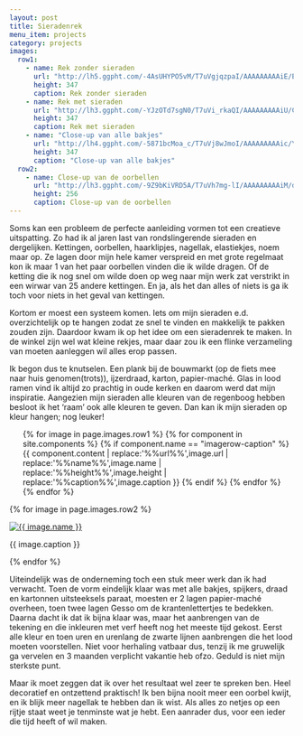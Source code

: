 ```yaml
---
layout: post
title: Sieradenrek
menu_item: projects
category: projects
images:
  row1:
    - name: Rek zonder sieraden
      url: "http://lh5.ggpht.com/-4AsUHYPO5vM/T7uVgjqzpaI/AAAAAAAAAiE/EZgDX_QYNXc/s400/2012-02-10%25252010.58.20.jpg"
      height: 347
      caption: Rek zonder sieraden
    - name: Rek met sieraden
      url: "http://lh3.ggpht.com/-YJzOTd7sgN0/T7uVi_rkaQI/AAAAAAAAAiU/CRqwEzgRmAs/s400/2012-02-10%25252020.33.23.jpg"
      height: 347
      caption: Rek met sieraden
    - name: "Close-up van alle bakjes"
      url: "http://lh4.ggpht.com/-5871bcMoa_c/T7uVj8wJmoI/AAAAAAAAAic/YXGRqSWejjA/s400/2012-02-10%25252020.34.55.jpg"
      height: 347
      caption: "Close-up van alle bakjes"
  row2:
    - name: Close-up van de oorbellen
      url: "http://lh3.ggpht.com/-9Z9bKiVRD5A/T7uVh7mg-lI/AAAAAAAAAiM/dGO9wigc-H8/s400/2012-02-10%25252020.34.19.jpg"
      height: 256
      caption: Close-up van de oorbellen
---
```

Soms kan een probleem de perfecte aanleiding vormen tot een creatieve uitspatting. Zo had ik al jaren last van rondslingerende sieraden en dergelijken. Kettingen, oorbellen, haarklipjes, nagellak, elastiekjes, noem maar op. Ze lagen door mijn hele kamer verspreid en met grote regelmaat kon ik maar 1 van het paar oorbellen vinden die ik wilde dragen. Of de ketting die ik nog snel om wilde doen op weg naar mijn werk zat verstrikt in een wirwar van 25 andere kettingen. En ja, als het dan alles of niets is ga ik toch voor niets in het geval van kettingen.

Kortom er moest een systeem komen. Iets om mijn sieraden e.d. overzichtelijk op te hangen zodat ze snel te vinden en makkelijk te pakken zouden zijn. Daardoor kwam ik op het idee om een sieradenrek te maken. In de winkel zijn wel wat kleine rekjes, maar daar zou ik een flinke verzameling van moeten aanleggen wil alles erop passen.

Ik begon dus te knutselen. Een plank bij de bouwmarkt (op de fiets mee naar huis genomen(trots)), ijzerdraad, karton, papier-maché. Glas in lood ramen vind ik altijd zo prachtig in oude kerken en daarom werd dat mijn inspiratie. Aangezien mijn sieraden alle kleuren van de regenboog hebben besloot ik het ‘raam’ ook alle kleuren te geven. Dan kan ik mijn sieraden op kleur hangen; nog leuker!

<div class="imagerowcontainer">
    <ul class="imagerow">
        {% for image in page.images.row1 %}
            {% for component in site.components %} {% if component.name == "imagerow-caption" %}
                {{ component.content | replace:'%%url%%',image.url | replace:'%%name%%',image.name | replace:'%%height%%',image.height | replace:'%%caption%%',image.caption }}
            {% endif %} {% endfor %}
        {% endfor %}
    </ul>
</div>


{% for image in page.images.row2 %}
<div class="wp-caption alignleft"><a title="{{ image.name }}" href="{{ image.url }}"><img alt="{{ image.name }}" height="{{ image.height }}" src="{{ image.url }}" /> </a><p class="wp-caption-text">{{ image.caption }}</p></div>
{% endfor %}


Uiteindelijk was de onderneming toch een stuk meer werk dan ik had verwacht. Toen de vorm eindelijk klaar was met alle bakjes, spijkers, draad en kartonnen uitsteeksels paraat, moesten er 2 lagen papier-maché overheen, toen twee lagen Gesso om de krantenlettertjes te bedekken. Daarna dacht ik dat ik bijna klaar was, maar het aanbrengen van de tekening en die inkleuren met verf heeft nog het meeste tijd gekost. Eerst alle kleur en toen uren en urenlang de zwarte lijnen aanbrengen die het lood moeten voorstellen. Niet voor herhaling vatbaar dus, tenzij ik me gruwelijk ga vervelen en 3 maanden verplicht vakantie heb ofzo. Geduld is niet mijn sterkste punt.

Maar ik moet zeggen dat ik over het resultaat wel zeer te spreken ben. Heel decoratief en ontzettend praktisch! Ik ben bijna nooit meer een oorbel kwijt, en ik blijk meer nagellak te hebben dan ik wist. Als alles zo netjes op een rijtje staat weet je tenminste wat je hebt. Een aanrader dus, voor een ieder die tijd heeft of wil maken.
